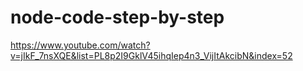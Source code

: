 # node-code-step-by-step


https://www.youtube.com/watch?v=jIkF_7nsXQE&list=PL8p2I9GklV45ihqIep4n3_VijItAkcibN&index=52